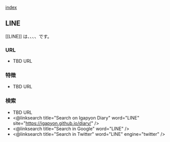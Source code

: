 [index](https://igapyon.github.io/diary/keyword/index.html)

## LINE

[[LINE]] は、、、、です。

### URL

* TBD URL

### 特徴

* TBD URL

### 検索

* TBD URL
* <@linksearch title="Search on Igapyon Diary" word="LINE" site="https://igapyon.github.io/diary/" />
* <@linksearch title="Search in Google" word="LINE" />
* <@linksearch title="Search in Twitter" word="LINE" engine="twitter" />

